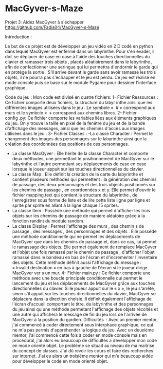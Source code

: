 # MacGyver-s-Maze

Projet 3:  Aidez  MacGyver  à  s'échapper
https://github.com/Fadia04/MacGyver-s-Maze 

Introduction :

Le but de ce projet est de développer un jeu vidéo  en 2 D  codé  en python  dans  lequel  MacGyver  est  enfermé  dans  un labyrinthe.  Pour s'en  évader,  il  doit se  déplacer  de case  en  case  à  l'aide  des  touches  directionnelles  du clavier  et  ramasser  trois  objets , placés  aléatioirement  dans  le labyrinthe , afin  de confectionner  une seringue  qui  lui  permettra  d'endormir  le garde  qui  en protège  la sortie . S'il arrive  devant  le  garde  sans  avoir  ramassé   les  trois  objets,  il ne pourra  pas  s'échapper  et le jeu  est  perdu.
Ce  jeu  est  réalisé  en  mode  console  puis  se  base  sur  le  module  Pygame  pour dessiner  l'interface  graphique.

Code  du  jeu :
Mon  code  est  divisé  en quatre  fichiers: 
1- Fichier  Ressources :
Ce  fichier comporte deux fichiers, la  structure  du  labyr inthe  ainsi  que  les  différentes  images  utilisées  dans  le  jeu .  Le  symbole  «  # » correspond  aux  murs  et  le symbole «  » correspond  aux  chemins  libres. 
2- Fichier  config .py:
Ce  fichier comporte  les  variables  liées  aux  éléments  graphiques  du  jeu.  On  y trouve  la taille  en pixel  de  la fenêtre  du jeu  et  de la bande  d'affichage  des messages,  ainsi  que  les chemins  d'accès  aux  images  utilisées  dans  le  jeu .
3- Fichier  Classes :
-La  classe  Character : 
Permet  le chargement  des  images  des  personnages  sur le labyrinthe  ainsi  que la création  des  coordonnées  des  positions  de  ces  personnages.
- La  classe  MacGyver :
Elle  hérite  de la classe  Character  et comporte  deux  méthodes,  une  permettant  le positionnement  de MacGyver  sur le  labyrinthe  et  l'autre  permettant  ses déplacements  de  case  en case  lorsque  le joueur appuit  sur les touches directionnelles  du clavier.
- La  classe  Map :
Elle  définit  la  création  de la  carte  du labyrinthe  et contient  plusieurs  méthodes  qui permettent : la  génération  des  chemins  de passage,  des  deux  personnages  et  des  trois  objects  positionnés  sur les chemins  de passage , en  coordonnées   x  et  y.   Elle  permet  d'ouvrir le  fichier  mapping.text  qui  contient  la structure  du labyrinthe , de l'enregistrer  sous  forme  de  liste  et de lire  cette  liste  ligne  par  ligne  et sprite  par  sprite en allant  à la  ligne  chaque  15  sprites. 
- La  classe  Item :
Possède  une  méthode  qui  permet  d'afficher  les  trois  objets  sur les  chemins  de passage  de manière  aléatoire  grâce  à la fonction  randint  du module  random.
- La  classe  Display :
Permet  l'affichage   des  murs , des  chemin s de passage , des  messages ,  des  personnages  et des objets .  Elle  posséde  une  méthode  conditionnelle  qui  ne permet  les  déplacements  de  MacGyver  que  dans  les  chemins  de passage  et, dans ce  cas, lui permet  le ramassage  des  objets.  Elle  permet également  de remplace  MacGyver  et  l'objet  une fois ramassé  par le chemin de passage , d'afficher  l'objet ramassé  dans  le bandeau  en bas  de l'écran  et d'incrémenter  l'inventaire  des  objets.  Cette  méthode  définit  aussi  l'affichage  du message : « Invalid  destination » en bas à gauche de l'écran  si le joueur  dirige  MacGyver  ver s un mur.
4- Fichier  main.py : 
Ce  fichier  comporte  une méthode  avec  une  boucle  principale  conditionnelle  qui  permet   le lancement  du jeu  et  les  déplacements  de MacGyver  grâce  aux  touches  directionnelles  du clavier.  Si le joueur appuit  sur le « x », le jeu s'arrête,  sinon  s'il appuit sur les touches  directionnelles  du clavier, MacGyver  se  déplacera  dans  la direction choisie.  Il définit  également  l'affichage  de l'écran  d'accueil  comportant  le titre,  du labyrinthe  et  des  personnages  du jeu  ainsi  qu'une  méthode  permetant  l'affichage  des  objets  récoltés  et  une  autre  qui affichera  le message  de fin du jeu   lors  de  l'arrivée  de  MacGyver  à la  position  du gardien.
Difficultés  : Avec  un premier  mentor,  j'ai commencé  à coder  directement  sous  interphace  graphique,  ce  qui  ne  m'a  pas  permis  d'appréhender  la logique  du jeu.  Avec  un deuxième  mentor,  j'ai  commencé  cette  fois  à coder  en  mode  console  mais  en procédural,  j'ai  alors  eu  beaucoup  de difficultés  à développer  mon code  en  mode  orienté  objet.  Le problème  se  situait  au  niveau  de  ma  maitrise  du  concept  de  classes.  J'ai  dû revoir les  cours  et  faire  des  recherches  sur internet.  J'ai  eu alors  un troisième  mentor qui  m'a  beaucoup  aidée  pour développer  le code  en  mode  orienté  objet.
